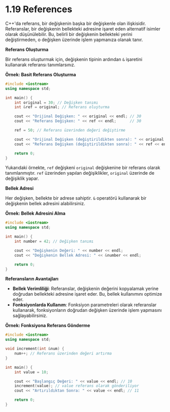 # 1.19 References

C++'da referans, bir değişkenin başka bir değişkenle olan ilişkisidir. Referanslar, bir değişkenin bellekteki adresine işaret eden alternatif isimler olarak düşünülebilir. Bu, belirli bir değişkenin bellekteki yerini değiştirmeden, o değişken üzerinde işlem yapmanıza olanak tanır.

**Referans Oluşturma**

Bir referans oluşturmak için, değişkenin tipinin ardından `&` işaretini kullanarak referansı tanımlarsınız.

**Örnek: Basit Referans Oluşturma**

```cpp
#include <iostream>
using namespace std;

int main() {
    int original = 30; // Değişken tanımı
    int &ref = original; // Referans oluşturma

    cout << "Orijinal Değişken: " << original << endl; // 30
    cout << "Referans Değişken: " << ref << endl;      // 30

    ref = 50; // Referans üzerinden değeri değiştirme

    cout << "Orijinal Değişken (değiştirildikten sonra): " << original << endl; // 50
    cout << "Referans Değişken (değiştirildikten sonra): " << ref << endl;      // 50

    return 0;
}
```

Yukarıdaki örnekte, `ref` değişkeni `original` değişkenine bir referans olarak tanımlanmıştır. `ref` üzerinden yapılan değişiklikler, `original` üzerinde de değişiklik yapar.

**Bellek Adresi**

Her değişken, bellekte bir adrese sahiptir. `&` operatörü kullanarak bir değişkenin bellek adresini alabilirsiniz.

**Örnek: Bellek Adresini Alma**

```cpp
#include <iostream>
using namespace std;

int main() {
    int number = 42; // Değişken tanımı

    cout << "Değişkenin Değeri: " << number << endl;                     // 42
    cout << "Değişkenin Bellek Adresi: " << &number << endl;            // Bellek adresini yazdırma

    return 0;
}
```

**Referansların Avantajları**

* **Bellek Verimliliği**: Referanslar, değişkenin değerini kopyalamak yerine doğrudan bellekteki adresine işaret eder. Bu, bellek kullanımını optimize eder.
* **Fonksiyonlarda Kullanım**: Fonksiyon parametreleri olarak referanslar kullanarak, fonksiyonların doğrudan değişken üzerinde işlem yapmasını sağlayabilirsiniz.

**Örnek: Fonksiyona Referans Gönderme**

```cpp
#include <iostream>
using namespace std;

void increment(int &num) {
    num++; // Referans üzerinden değeri artırma
}

int main() {
    int value = 10;

    cout << "Başlangıç Değeri: " << value << endl; // 10
    increment(value); // value referans olarak gönderiliyor
    cout << "Artırıldıktan Sonra: " << value << endl; // 11

    return 0;
}
```
